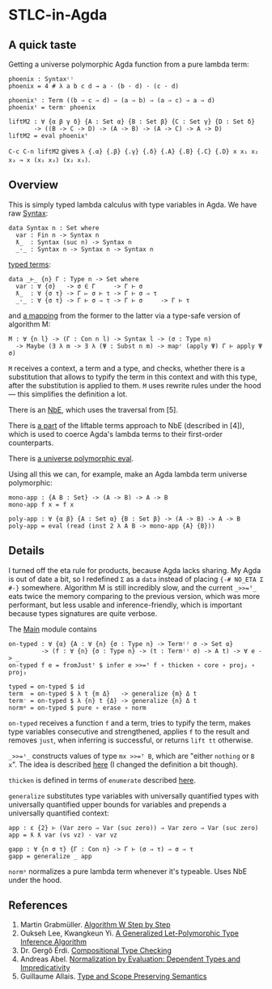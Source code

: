 # STLC-in-Agda

## A quick taste

Getting a universe polymorphic Agda function from a pure lambda term:

```
phoenix : Syntax⁽⁾
phoenix = 4 # λ a b c d → a · (b · d) · (c · d)

phoenixᵗ : Term ((b ⇒ c ⇒ d) ⇒ (a ⇒ b) ⇒ (a ⇒ c) ⇒ a ⇒ d)
phoenixᵗ = term⁻ phoenix

liftM2 : ∀ {α β γ δ} {A : Set α} {B : Set β} {C : Set γ} {D : Set δ}
       -> ((B -> C -> D) -> (A -> B) -> (A -> C) -> A -> D)
liftM2 = eval phoenixᵗ
```

`C-c C-n liftM2` gives `λ {.α} {.β} {.γ} {.δ} {.A} {.B} {.C} {.D} x x₁ x₂ x₃ →
  x (x₁ x₃) (x₂ x₃)`.

## Overview

This is simply typed lambda calculus with type variables in Agda. We have raw [Syntax](src/STLC/Term/Syntax.agda):

```
data Syntax n : Set where
  var : Fin n -> Syntax n
  ƛ_  : Syntax (suc n) -> Syntax n
  _·_ : Syntax n -> Syntax n -> Syntax n
```

[typed terms](src/STLC/Term/Core.agda):

```
data _⊢_ {n} Γ : Type n -> Set where
  var : ∀ {σ}   -> σ ∈ Γ     -> Γ ⊢ σ
  ƛ_  : ∀ {σ τ} -> Γ ▻ σ ⊢ τ -> Γ ⊢ σ ⇒ τ
  _·_ : ∀ {σ τ} -> Γ ⊢ σ ⇒ τ -> Γ ⊢ σ     -> Γ ⊢ τ
```

and [a mapping](src/STLC/M/Main.agda) from the former to the latter via a type-safe version of algorithm M:

```
M : ∀ {n l} -> (Γ : Con n l) -> Syntax l -> (σ : Type n)
  -> Maybe (∃ λ m -> ∃ λ (Ψ : Subst n m) -> mapᶜ (apply Ψ) Γ ⊢ apply Ψ σ)
```

`M` receives a context, a term and a type, and checks, whether there is a substitution that allows to typify the term in this context and with this type, after the substitution is applied to them. `M` uses rewrite rules under the hood — this simplifies the definition a lot.

There is an [NbE](src/STLC/NbE/Main.agda), which uses the traversal from [5].

There is [a part](src/STLC/NbE/Read.agda) of the liftable terms approach to NbE (described in [4]), which is used to coerce Agda's lambda terms to their first-order counterparts.

There is [a universe polymorphic eval](src/STLC/Semantics/Eval.agda).

Using all this we can, for example, make an Agda lambda term universe polymorphic:

```
mono-app : {A B : Set} -> (A -> B) -> A -> B
mono-app f x = f x

poly-app : ∀ {α β} {A : Set α} {B : Set β} -> (A -> B) -> A -> B
poly-app = eval (read (inst 2 λ A B -> mono-app {A} {B}))
```

## Details

I turned off the eta rule for products, because Agda lacks sharing. My Agda is out of date a bit, so I redefined `Σ` as a `data` instead of placing `{-# NO_ETA Σ #-}` somewhere. Algorithm M is still incredibly slow, and the current `_>>=ᵀ_` eats twice the memory comparing to the previous version, which was more performant, but less usable and inference-friendly, which is important because types signatures are quite verbose.

The [Main](src/STLC/Main.agda) module contains

```
on-typed : ∀ {α} {A : ∀ {n} {σ : Type n} -> Term⁽⁾ σ -> Set α}
         -> (f : ∀ {n} {σ : Type n} -> (t : Term⁽⁾ σ) -> A t) -> ∀ e -> _
on-typed f e = fromJustᵗ $ infer e >>=ᵗ f ∘ thicken ∘ core ∘ proj₂ ∘ proj₂

typed = on-typed $ id
term  = on-typed $ λ t {m Δ}   -> generalize {m} Δ t
term⁻ = on-typed $ λ {n} t {Δ} -> generalize {n} Δ t
normᵖ = on-typed $ pure ∘ erase ∘ norm
```

`on-typed` receives a function `f` and a term, tries to typify the term, makes type variables consecutive and strengthened, applies `f` to the result and removes `just`, when inferring is successful, or returns `lift tt` otherwise.

`_>>=ᵗ_` constructs values of type `mx >>=ᵀ B`, which are "either `nothing` or `B x`". The idea is described [here](http://stackoverflow.com/questions/31105947/eliminating-a-maybe-at-the-type-level) (I changed the definition a bit though).

`thicken` is defined in terms of `enumerate` described [here](http://stackoverflow.com/questions/33345899/how-to-enumerate-the-elements-of-a-list-by-fins-in-linear-time).

`generalize` substitutes type variables with universally quantified types with universally quantified upper bounds for variables and prepends a universally quantified context:

```
app : ε {2} ⊢ (Var zero ⇒ Var (suc zero)) ⇒ Var zero ⇒ Var (suc zero)
app = ƛ ƛ var (vs vz) · var vz

gapp : ∀ {n σ τ} {Γ : Con n} -> Γ ⊢ (σ ⇒ τ) ⇒ σ ⇒ τ
gapp = generalize _ app
```

`normᵖ` normalizes a pure lambda term whenever it's typeable. Uses NbE under the hood.

## References

1. Martin Grabmüller. [Algorithm W Step by Step](https://github.com/wh5a/Algorithm-W-Step-By-Step)
2. Oukseh Lee, Kwangkeun Yi. [A Generalized Let-Polymorphic Type Inference Algorithm](http://citeseerx.ist.psu.edu/viewdoc/summary?doi=10.1.1.41.6832)
3. Dr. Gergő Érdi. [Compositional Type Checking](http://gergo.erdi.hu/projects/tandoori/Tandoori-Compositional-Typeclass.pdf)
4. Andreas Abel. [Normalization by Evaluation: Dependent Types and Impredicativity](http://www2.tcs.ifi.lmu.de/~abel/habil.pdf)
5. Guillaume Allais. [Type and Scope Preserving Semantics](https://github.com/gallais/type-scope-semantics)